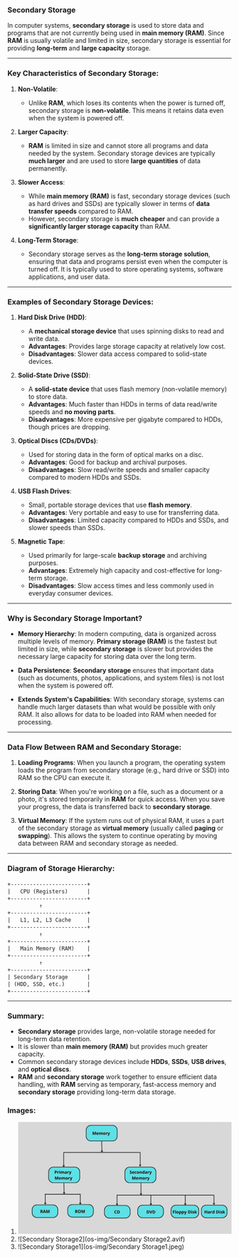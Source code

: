 ### **Secondary Storage**

In computer systems, **secondary storage** is used to store data and programs that are not currently being used in **main memory (RAM)**. Since **RAM** is usually volatile and limited in size, secondary storage is essential for providing **long-term** and **large capacity** storage.

---

### **Key Characteristics of Secondary Storage**:

1. **Non-Volatile**:
   - Unlike **RAM**, which loses its contents when the power is turned off, secondary storage is **non-volatile**. This means it retains data even when the system is powered off.

2. **Larger Capacity**:
   - **RAM** is limited in size and cannot store all programs and data needed by the system. Secondary storage devices are typically **much larger** and are used to store **large quantities** of data permanently.

3. **Slower Access**:
   - While **main memory (RAM)** is fast, secondary storage devices (such as hard drives and SSDs) are typically slower in terms of **data transfer speeds** compared to RAM.
   - However, secondary storage is **much cheaper** and can provide a **significantly larger storage capacity** than RAM.

4. **Long-Term Storage**:
   - Secondary storage serves as the **long-term storage solution**, ensuring that data and programs persist even when the computer is turned off. It is typically used to store operating systems, software applications, and user data.

---

### **Examples of Secondary Storage Devices**:

1. **Hard Disk Drive (HDD)**:
   - A **mechanical storage device** that uses spinning disks to read and write data.
   - **Advantages**: Provides large storage capacity at relatively low cost.
   - **Disadvantages**: Slower data access compared to solid-state devices.

2. **Solid-State Drive (SSD)**:
   - A **solid-state device** that uses flash memory (non-volatile memory) to store data.
   - **Advantages**: Much faster than HDDs in terms of data read/write speeds and **no moving parts**.
   - **Disadvantages**: More expensive per gigabyte compared to HDDs, though prices are dropping.

3. **Optical Discs (CDs/DVDs)**:
   - Used for storing data in the form of optical marks on a disc.
   - **Advantages**: Good for backup and archival purposes.
   - **Disadvantages**: Slow read/write speeds and smaller capacity compared to modern HDDs and SSDs.

4. **USB Flash Drives**:
   - Small, portable storage devices that use **flash memory**.
   - **Advantages**: Very portable and easy to use for transferring data.
   - **Disadvantages**: Limited capacity compared to HDDs and SSDs, and slower speeds than SSDs.

5. **Magnetic Tape**:
   - Used primarily for large-scale **backup storage** and archiving purposes.
   - **Advantages**: Extremely high capacity and cost-effective for long-term storage.
   - **Disadvantages**: Slow access times and less commonly used in everyday consumer devices.

---

### **Why is Secondary Storage Important?**

- **Memory Hierarchy**: In modern computing, data is organized across multiple levels of memory. **Primary storage (RAM)** is the fastest but limited in size, while **secondary storage** is slower but provides the necessary large capacity for storing data over the long term.
  
- **Data Persistence**: **Secondary storage** ensures that important data (such as documents, photos, applications, and system files) is not lost when the system is powered off.

- **Extends System's Capabilities**: With secondary storage, systems can handle much larger datasets than what would be possible with only RAM. It also allows for data to be loaded into RAM when needed for processing.

---

### **Data Flow Between RAM and Secondary Storage**:

1. **Loading Programs**: When you launch a program, the operating system loads the program from secondary storage (e.g., hard drive or SSD) into RAM so the CPU can execute it. 
   
2. **Storing Data**: When you're working on a file, such as a document or a photo, it's stored temporarily in **RAM** for quick access. When you save your progress, the data is transferred back to **secondary storage**.

3. **Virtual Memory**: If the system runs out of physical RAM, it uses a part of the secondary storage as **virtual memory** (usually called **paging** or **swapping**). This allows the system to continue operating by moving data between RAM and secondary storage as needed.

---

### **Diagram of Storage Hierarchy**:

```
+------------------------+
|   CPU (Registers)      |
+------------------------+
          ↑
+------------------------+
|   L1, L2, L3 Cache     |
+------------------------+
          ↑
+------------------------+
|   Main Memory (RAM)    |
+------------------------+
          ↑
+------------------------+
| Secondary Storage      |
| (HDD, SSD, etc.)       |
+------------------------+
```

---

### **Summary:**
- **Secondary storage** provides large, non-volatile storage needed for long-term data retention.
- It is slower than **main memory (RAM)** but provides much greater capacity.
- Common secondary storage devices include **HDDs**, **SSDs**, **USB drives**, and **optical discs**.
- **RAM** and **secondary storage** work together to ensure efficient data handling, with **RAM** serving as temporary, fast-access memory and **secondary storage** providing long-term data storage.

### **Images:**
1. ![Computer-Memory](os-img/Computer-Memory.jpg)
2. ![Secondary Storage2](os-img/Secondary Storage2.avif)
3. ![Secondary Storage1](os-img/Secondary Storage1.jpeg)